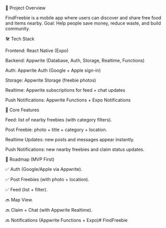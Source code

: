 📖 Project Overview

FindFreebie is a mobile app where users can discover and share free food and items nearby.
Goal: Help people save money, reduce waste, and build community.

🛠️ Tech Stack

Frontend: React Native (Expo)

Backend: Appwrite (Database, Auth, Storage, Realtime, Functions)

Auth: Appwrite Auth (Google + Apple sign-in)

Storage: Appwrite Storage (freebie photos)

Realtime: Appwrite subscriptions for feed + chat updates

Push Notifications: Appwrite Functions + Expo Notifications

🎯 Core Features

Feed: list of nearby freebies (with category filters).

Post Freebie: photo + title + category + location.


Realtime Updates: new posts and messages appear instantly.

Push Notifications: new nearby freebies and claim status updates.



📌 Roadmap (MVP First)

✅ Auth (Google/Apple via Appwrite).

✅ Post Freebies (with photo + location).

✅ Feed (list + filter).

🔜 Map View.

🔜 Claim + Chat (with Appwrite Realtime).

🔜 Notifications (Appwrite Functions + Expo)# FindFreebie

